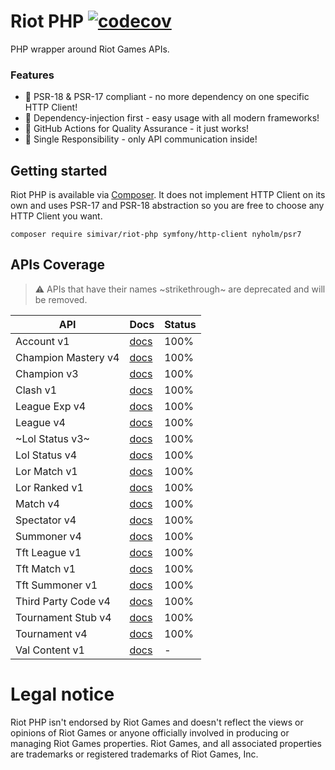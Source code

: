 # Riot PHP [![codecov](https://codecov.io/gh/simivar/riot-php/branch/main/graph/badge.svg?token=G6N2HQBIM4)](https://codecov.io/gh/simivar/riot-php)
PHP wrapper around Riot Games APIs. 

### Features
- 🎉 PSR-18 & PSR-17 compliant - no more dependency on one specific HTTP Client!
- 🎉 Dependency-injection first - easy usage with all modern frameworks! 
- 🎉 GitHub Actions for Quality Assurance - it just works!
- 🎉 Single Responsibility - only API communication inside!

## Getting started
Riot PHP is available via [Composer](https://getcomposer.org/). It does not implement HTTP Client on its own
and uses PSR-17 and PSR-18 abstraction so you are free to choose any HTTP Client you want. 

```
composer require simivar/riot-php symfony/http-client nyholm/psr7
```

## APIs Coverage
> :warning: APIs that have their names ~strikethrough~ are deprecated and will be removed.

| API                  | Docs                                                              | Status | 
| -------------------- | ----------------------------------------------------------------- | ------ |
| Account v1           | [docs](https://developer.riotgames.com/apis#account-v1)           | 100%   |
| Champion Mastery v4  | [docs](https://developer.riotgames.com/apis#champion-mastery-v4)  | 100%   |
| Champion v3          | [docs](https://developer.riotgames.com/apis#champion-v3)          | 100%   |
| Clash v1             | [docs](https://developer.riotgames.com/apis#clash-v1)             | 100%   |
| League Exp v4        | [docs](https://developer.riotgames.com/apis#league-exp-v4)        | 100%   |
| League v4            | [docs](https://developer.riotgames.com/apis#league-v4)            | 100%   |
| ~Lol Status v3~      | [docs](https://developer.riotgames.com/apis#lol-status-v3)        | 100%   |
| Lol Status v4        | [docs](https://developer.riotgames.com/apis#lol-status-v4)        | 100%   |
| Lor Match v1         | [docs](https://developer.riotgames.com/apis#lor-match-v1)         | 100%   |
| Lor Ranked v1        | [docs](https://developer.riotgames.com/apis#lor-ranked-v1)        | 100%   |
| Match v4             | [docs](https://developer.riotgames.com/apis#match-v4)             | 100%   |
| Spectator v4         | [docs](https://developer.riotgames.com/apis#spectator-v4)         | 100%   |
| Summoner v4          | [docs](https://developer.riotgames.com/apis#summoner-v4)          | 100%   |
| Tft League v1        | [docs](https://developer.riotgames.com/apis#tft-league-v1)        | 100%   |
| Tft Match v1         | [docs](https://developer.riotgames.com/apis#tft-match-v1)         | 100%   |
| Tft Summoner v1      | [docs](https://developer.riotgames.com/apis#tft-summoner-v1)      | 100%   |
| Third Party Code v4  | [docs](https://developer.riotgames.com/apis#third-party-code-v4)  | 100%   |
| Tournament Stub v4   | [docs](https://developer.riotgames.com/apis#tournament-stub-v4)   | 100%   |
| Tournament v4        | [docs](https://developer.riotgames.com/apis#tournament-v4)        | 100%   |
| Val Content v1       | [docs](https://developer.riotgames.com/apis#val-content-v1)       | -      |



# Legal notice
Riot PHP isn't endorsed by Riot Games and doesn't reflect the views or opinions of Riot Games or anyone officially 
involved in producing or managing Riot Games properties. Riot Games, and all associated properties are trademarks 
or registered trademarks of Riot Games, Inc.
